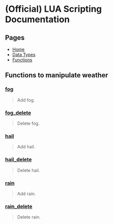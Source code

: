 
# (Official) LUA Scripting Documentation

## Pages
- [Home](../../index)
- [Data Types](../data-types)
- [Functions](../functions)

## Functions to manipulate weather

### [fog](weather/fog)
> Add fog.
### [fog_delete](weather/fog_delete)
> Delete fog.
### [hail](weather/hail)
> Add hail.
### [hail_delete](weather/hail_delete)
> Delete hail.
### [rain](weather/rain)
> Add rain.
### [rain_delete](weather/rain_delete)
> Delete rain.
